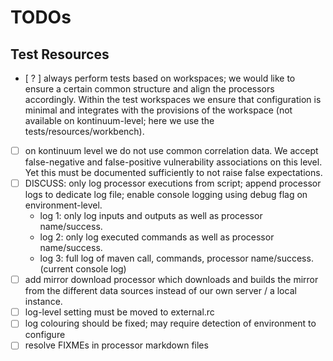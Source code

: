 # TODOs

## Test Resources

- [ ? ] always perform tests based on workspaces; we would like to ensure a certain common structure and align the 
  processors accordingly. Within the test workspaces we ensure that configuration is minimal and integrates with the
  provisions of the workspace (not available on kontinuum-level; here we use the tests/resources/workbench).
- [ ] on kontinuum level we do not use common correlation data. We accept false-negative and false-positive 
  vulnerability associations on this level. Yet this must be documented sufficiently to not raise false expectations.
- [ ] DISCUSS: only log processor executions from script; append processor logs to dedicate log file; enable console
  logging using debug flag on environment-level.
  - log 1: only log inputs and outputs as well as processor name/success. 
  - log 2: only log executed commands as well as processor name/success.
  - log 3: full log of maven call, commands, processor name/success. (current console log)
- [ ] add mirror download processor which downloads and builds the mirror from the different data sources instead of
  our own server / a local instance.
- [ ] log-level setting must be moved to external.rc
- [ ] log colouring should be fixed; may require detection of environment to configure 
- [ ] resolve FIXMEs in processor markdown files